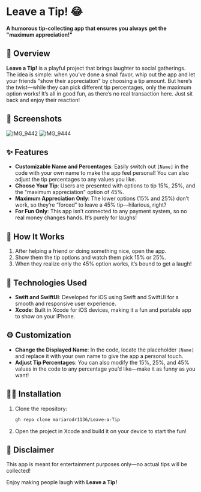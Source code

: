 # Leave a Tip! 😂

**A humorous tip-collecting app that ensures you always get the "maximum appreciation!"**

## 📖 Overview
**Leave a Tip!** is a playful project that brings laughter to social gatherings. The idea is simple: when you've done a small favor, whip out the app and let your friends "show their appreciation" by choosing a tip amount. But here’s the twist—while they can pick different tip percentages, only the maximum option works! It’s all in good fun, as there’s no real transaction here. Just sit back and enjoy their reaction!

## 📸 Screenshots

![IMG_9442](https://github.com/user-attachments/assets/08e98b1d-a3ca-44a0-a18c-225fa95b3814)
![IMG_9444](https://github.com/user-attachments/assets/78617a60-3dd7-49be-8168-469dd9997df9)

## ✨ Features
- **Customizable Name and Percentages**: Easily switch out `[Name]` in the code with your own name to make the app feel personal! You can also adjust the tip percentages to any values you like.
- **Choose Your Tip**: Users are presented with options to tip 15%, 25%, and the "maximum appreciation" option of 45%.
- **Maximum Appreciation Only**: The lower options (15% and 25%) don’t work, so they’re “forced” to leave a 45% tip—hilarious, right?
- **For Fun Only**: This app isn’t connected to any payment system, so no real money changes hands. It’s purely for laughs!

## 🎉 How It Works
1. After helping a friend or doing something nice, open the app.
2. Show them the tip options and watch them pick 15% or 25%.
3. When they realize only the 45% option works, it’s bound to get a laugh!

## 🚀 Technologies Used
- **Swift and SwiftUI**: Developed for iOS using Swift and SwiftUI for a smooth and responsive user experience.
- **Xcode**: Built in Xcode for iOS devices, making it a fun and portable app to show on your iPhone.

## ⚙️ Customization
- **Change the Displayed Name**: In the code, locate the placeholder `[Name]` and replace it with your own name to give the app a personal touch.
- **Adjust Tip Percentages**: You can also modify the 15%, 25%, and 45% values in the code to any percentage you’d like—make it as funny as you want!

## 🧑‍💻 Installation
1. Clone the repository:
   ```bash
   gh repo clone mariarodr1136/Leave-a-Tip
2. Open the project in Xcode and build it on your device to start the fun!

## 🤔 Disclaimer
This app is meant for entertainment purposes only—no actual tips will be collected!

Enjoy making people laugh with **Leave a Tip!**
